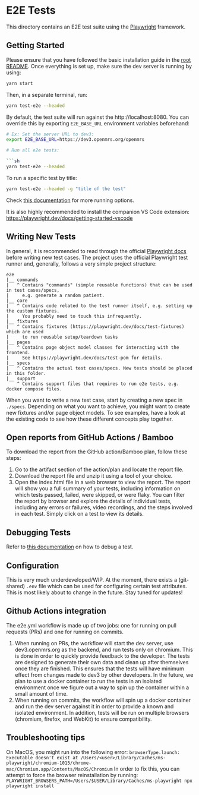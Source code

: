# E2E Tests

This directory contains an E2E test suite using the [Playwright](https://playwright.dev)
framework.

## Getting Started

Please ensure that you have followed the basic installation guide in the [root README](../README.md). Once everything is set up, make sure the dev server is running by using:

```sh
yarn start 
```

Then, in a separate terminal, run:

```sh
yarn test-e2e --headed
```

By default, the test suite will run against the http://localhost:8080. You can override this by exporting `E2E_BASE_URL` environment variables beforehand:

```sh
# Ex: Set the server URL to dev3:
export E2E_BASE_URL=https://dev3.openmrs.org/openmrs

# Run all e2e tests:

```sh
yarn test-e2e --headed
```

To run a specific test by title:

```sh
yarn test-e2e --headed -g "title of the test"
```

Check [this documentation](https://playwright.dev/docs/running-tests#command-line) for more running options.  

It is also highly recommended to install the companion VS Code extension:
https://playwright.dev/docs/getting-started-vscode

## Writing New Tests

In general, it is recommended to read through the official [Playwright docs](https://playwright.dev/docs/intro)
before writing new test cases. The project uses the official Playwright test runner and,
generally, follows a very simple project structure:

```
e2e
|__ commands
|   ^ Contains "commands" (simple reusable functions) that can be used in test cases/specs,
|     e.g. generate a random patient.
|__ core
|   ^ Contains code related to the test runner itself, e.g. setting up the custom fixtures.
|     You probably need to touch this infrequently.
|__ fixtures
|   ^ Contains fixtures (https://playwright.dev/docs/test-fixtures) which are used
|     to run reusable setup/teardown tasks
|__ pages
|   ^ Contains page object model classes for interacting with the frontend.
|     See https://playwright.dev/docs/test-pom for details.
|__ specs
|   ^ Contains the actual test cases/specs. New tests should be placed in this folder.
|__ support
    ^ Contains support files that requires to run e2e tests, e.g. docker compose files. 
```
When you want to write a new test case, start by creating a new spec in `./specs`.
Depending on what you want to achieve, you might want to create new fixtures and/or
page object models. To see examples, have a look at the existing code to see how these
different concepts play together.
## Open reports from GitHub Actions / Bamboo
To download the report from the GitHub action/Bamboo plan, follow these steps:
1. Go to the artifact section of the action/plan and locate the report file.
2. Download the report file and unzip it using a tool of your choice.
3. Open the index.html file in a web browser to view the report. 
The report will show you a full summary of your tests, including information on which 
tests passed, failed, were skipped, or were flaky. You can filter the report by browser 
and explore the details of individual tests, including any errors or failures, video 
recordings, and the steps involved in each test. Simply click on a test to view its details.
## Debugging Tests
Refer to [this documentation](https://playwright.dev/docs/debug) on how to debug a test.
## Configuration
This is very much underdeveloped/WIP. At the moment, there exists a (git-shared) `.env`
file which can be used for configuring certain test attributes. This is most likely
about to change in the future. Stay tuned for updates!
## Github Actions integration
The e2e.yml workflow is made up of two jobs: one for running on pull requests (PRs) and
one for running on commits.
1. When running on PRs, the workflow will start the dev server, use dev3.openmrs.org as the backend, 
and run tests only on chromium. This is done in order to quickly provide feedback to the developer. 
The tests are designed to generate their own data and clean up after themselves once they are finished. 
This ensures that the tests will have minimum effect from changes made to dev3 by other developers. 
In the future, we plan to use a docker container to run the tests in an isolated environment once we 
figure out a way to spin up the container within a small amount of time.
2. When running on commits, the workflow will spin up a docker container and run the dev server against
it in order to provide a known and isolated environment. In addition, tests will be run on multiple 
browsers (chromium, firefox, and WebKit) to ensure compatibility.
## Troubleshooting tips
On MacOS, you might run into the following error:
```browserType.launch: Executable doesn't exist at /Users/<user>/Library/Caches/ms-playwright/chromium-1015/chrome-mac/Chromium.app/Contents/MacOS/Chromium```
In order to fix this, you can attempt to force the browser reinstallation by running:
```PLAYWRIGHT_BROWSERS_PATH=/Users/$USER/Library/Caches/ms-playwright npx playwright install```